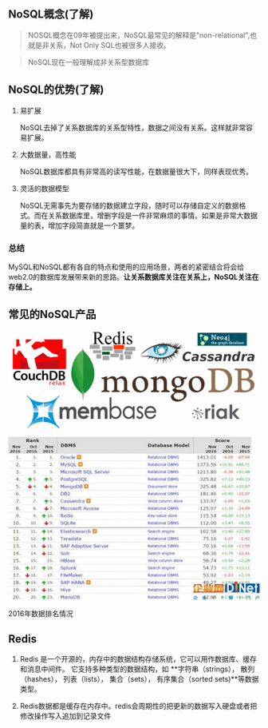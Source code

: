 ## NoSQL概念(了解)
> NOSQL概念在09年被提出来，NoSQL最常见的解释是"non-relational",也就是非关系，Not Only SQL也被很多人接收。

> NoSQL现在一般理解成非关系型数据库

## NoSQL的优势(了解)

 1. 易扩展
 	
	NoSQL去掉了关系数据库的关系型特性，数据之间没有关系。这样就非常容易扩展。

 2. 大数据量，高性能
 
	NoSQL数据库都具有非常高的读写性能，在数据量很大下，同样表现优秀。

 3. 灵活的数据模型

     NoSQL无需事先为要存储的数据建立字段，随时可以存储自定义的数据格式。而在关系数据库里，增删字段是一件非常麻烦的事情。如果是非常大数据量的表，增加字段简直就是一个噩梦。


### 总结

   MySQL和NoSQL都有各自的特点和使用的应用场景，两者的紧密结合将会给web2.0的数据库发展带来新的思路。**让关系数据库关注在关系上，NoSQL关注在存储上。**


## 常见的NoSQL产品

![](./images/NoSQL.png)




![](./images/dbpaiming.jpg)

2016年数据排名情况


## Redis

1.  Redis 是一个开源的，内存中的数据结构存储系统，它可以用作数据库、缓存和消息中间件。 它支持多种类型的数据结构，如 **字符串（strings）， 散列（hashes）， 列表（lists）， 集合（sets）， 有序集合（sorted sets)**等数据类型。

2.  Redis数据都是缓存在内存中。redis会周期性的把更新的数据写入硬盘或者把修改操作写入追加到记录文件










